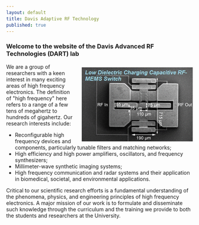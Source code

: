 ```yaml
---
layout: default
title: Davis Adaptive RF Technology
published: true
---
```


### Welcome to the website of the Davis Advanced RF Technologies (DART) lab
<img src="/images/gallery.gif" width="300px" style="float:right; margin-top:10px; margin-left:15px;">

We are a group of researchers with a keen interest in many exciting areas of high frequency electronics. The definition of "high frequency" here refers to a range of a few tens of megahertz to hundreds of gigahertz. Our research interests include:

- Reconfigurable high frequency devices and components, particularly tunable filters and matching networks;
- High efficiency and high power amplifiers, oscillators, and frequency synthesizers;
- Millimeter-wave synthetic imaging systems;
- High frequency communication and radar systems and their application in biomedical, societal, and environmental applications.

Critical to our scientific research efforts is a fundamental understanding of the phenomena, physics, and engineering principles of high frequency electronics. A major mission of our work is to formulate and disseminate such knowledge through the curriculum and the training we provide to both the students and researchers at the University.
<!---
The DART lab is housed in Kemper Hall on the beautiful UC Davis campus. The lab is affiliated with the Davis Millimeter-wave Research Center (DMRC). The DMRC is broadly focused on fostering millimeter wave technology for wireless communications, radar, sensing, and imaging systems.
-->

<!---
#### A postdoc researcher position is available for 2016. More details can be found [here](/postdoccm.html). 

We are always looking for motivated students and researchers to join the group. Read [more](/joiningdart.html) if you are interested.
-->

